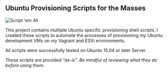 ## Ubuntu Provisioning Scripts for the Masses

![Script 'em All](https://i.imgflip.com/17hpp5.jpg)

This project contains multiple Ubuntu specific provisioning shell scripts.
I created these scripts to automate the processes of provisioning my Ubuntu development VMs on my Vagrant and ESXi environments.

All scripts were successfully tested on Ubuntu 15.04 or later Server.

*These scripts are provided "as-is". Be mindful of reviewing what they do before using them.*
